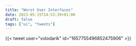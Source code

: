 ```yaml
---
title: "Worst User Interfaces"
date: 2023-05-15T14:53:39+01:00
draft: false
tags: ["ui", "tweets"]
---
```

{{< tweet user="volodarik" id="1657755496852475906" >}}
